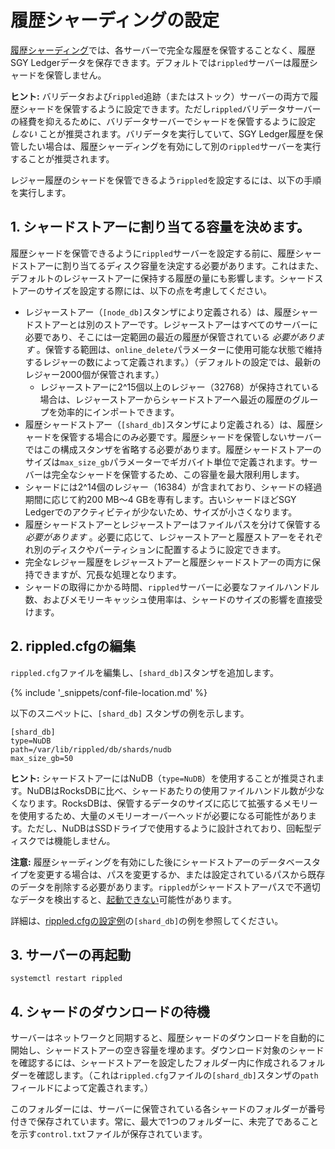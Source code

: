 # 履歴シャーディングの設定

[履歴シャーディング](history-sharding.html)では、各サーバーで完全な履歴を保管することなく、履歴SGY Ledgerデータを保存できます。デフォルトでは`rippled`サーバーは履歴シャードを保管しません。

**ヒント:** バリデータおよび`rippled`追跡（またはストック）サーバーの両方で履歴シャードを保管するように設定できます。ただし`rippled`バリデータサーバーの経費を抑えるために、バリデータサーバーでシャードを保管するように設定 _しない_ ことが推奨されます。バリデータを実行していて、SGY Ledger履歴を保管したい場合は、履歴シャーディングを有効にして別の`rippled`サーバーを実行することが推奨されます。

レジャー履歴のシャードを保管できるよう`rippled`を設定するには、以下の手順を実行します。

## 1. シャードストアーに割り当てる容量を決めます。

履歴シャードを保管できるように`rippled`サーバーを設定する前に、履歴シャードストアーに割り当てるディスク容量を決定する必要があります。これはまた、デフォルトのレジャーストアーに保持する履歴の量にも影響します。シャードストアーのサイズを設定する際には、以下の点を考慮してください。

- レジャーストアー（`[node_db]`スタンザにより定義される）は、履歴シャードストアーとは別のストアーです。レジャーストアーはすべてのサーバーに必要であり、そこには一定範囲の最近の履歴が保管されている _必要があります_ 。保管する範囲は、`online_delete`パラメーターに使用可能な状態で維持するレジャーの数によって定義されます。）（デフォルトの設定では、最新のレジャー2000個が保管されます。）
    - レジャーストアーに2^15個以上のレジャー（32768）が保持されている場合は、レジャーストアーからシャードストアーへ最近の履歴のグループを効率的にインポートできます。
- 履歴<sup></sup>シャードストアー（`[shard_db]`スタンザにより定義される）は、履歴シャードを保管する場合にのみ必要です。履歴シャードを保管しないサーバーではこの構成スタンザを省略する必要があります。履歴シャードストアーのサイズは`max_size_gb`パラメーターでギガバイト単位で定義されます。サーバーは完全なシャードを保管するため、この容量を最大限利用します。
- シャードには2^14個のレジャー（16384）が含まれており、シャードの経過期間に応じて約200 MB～4 GBを専有します。古いシャードほどSGY Ledgerでのアクティビティが少ないため、サイズが小さくなります。
- 履歴シャードストアーとレジャーストアーはファイルパスを分けて保管する _必要があります_ 。必要に応じて、レジャーストアーと履歴ストアーをそれぞれ別のディスクやパーティションに配置するように設定できます。
- 完全なレジャー履歴をレジャーストアーと履歴シャードストアーの両方に保持できますが、冗長な処理となります。
- シャードの取得にかかる時間、`rippled`サーバーに必要なファイルハンドル数、およびメモリーキャッシュ使用率は、シャードのサイズの影響を直接受けます。

## 2. rippled.cfgの編集

`rippled.cfg`ファイルを編集し、`[shard_db]`スタンザを追加します。

{% include '_snippets/conf-file-location.md' %}<!--_ -->

以下のスニペットに、`[shard_db]` スタンザの例を示します。

```
[shard_db]
type=NuDB
path=/var/lib/rippled/db/shards/nudb
max_size_gb=50
```

**ヒント:** シャードストアーにはNuDB（`type=NuDB`）を使用することが推奨されます。NuDBはRocksDBに比べ、シャードあたりの使用ファイルハンドル数が少なくなります。RocksDBは、保管するデータのサイズに応じて拡張するメモリーを使用するため、大量のメモリーオーバーヘッドが必要になる可能性があります。ただし、NuDBはSSDドライブで使用するように設計されており、回転型ディスクでは機能しません。 <!-- NOTE: out of date; needs to be re-translated. NuDB is required as of v1.3.1. -->

**注意:** 履歴シャーディングを有効にした後にシャードストアーのデータベースタイプを変更する場合は、パスを変更するか、または設定されているパスから既存のデータを削除する必要があります。`rippled`がシャードストアーパスで不適切なデータを検出すると、[起動できない](server-wont-start.html)可能性があります。

詳細は、[rippled.cfgの設定例](https://github.com/ripple/rippled/blob/master/cfg/rippled-example.cfg)の`[shard_db]`の例を参照してください。

## 3. サーバーの再起動

```
systemctl restart rippled
```

## 4. シャードのダウンロードの待機

サーバーはネットワークと同期すると、履歴シャードのダウンロードを自動的に開始し、シャードストアーの空き容量を埋めます。ダウンロード対象のシャードを確認するには、シャードストアーを設定したフォルダー内に作成されるフォルダーを確認します。（これは`rippled.cfg`ファイルの`[shard_db]`スタンザの`path`フィールドによって定義されます。）

このフォルダーには、サーバーに保管されている各シャードのフォルダーが番号付きで保存されています。常に、最大で1つのフォルダーに、未完了であることを示す`control.txt`ファイルが保存されています。

<!-- TODO: add download_shard and crawl_shards commands when they get added. -->

